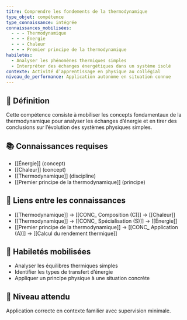 ```yaml
---
titre: Comprendre les fondements de la thermodynamique
type_objet: compétence
type_connaissance: intégrée
connaissances_mobilisées:
  - - - Thermodynamique
  - - - Énergie
  - - - Chaleur
  - - - Premier principe de la thermodynamique
habiletés:
  - Analyser les phénomènes thermiques simples
  - Interpréter des échanges énergétiques dans un système isolé
contexte: Activité d’apprentissage en physique au collégial
niveau_de_performance: Application autonome en situation connue
---
```


## 🧠 Définition
Cette compétence consiste à mobiliser les concepts fondamentaux de la thermodynamique pour analyser les échanges d’énergie et en tirer des conclusions sur l’évolution des systèmes physiques simples.

## 📚 Connaissances requises
- [[Énergie]] (concept)
- [[Chaleur]] (concept)
- [[Thermodynamique]] (discipline)
- [[Premier principe de la thermodynamique]] (principe)

## 🧩 Liens entre les connaissances
- [[Thermodynamique]] → [[CONC_ Composition (C)]] → [[Chaleur]]
- [[Thermodynamique]] → [[CONC_ Spécialisation (S)]] → [[Énergie]]
- [[Premier principe de la thermodynamique]] → [[CONC_ Application (A)]] → [[Calcul du rendement thermique]]

## 🎯 Habiletés mobilisées
- Analyser les équilibres thermiques simples
- Identifier les types de transfert d’énergie
- Appliquer un principe physique à une situation concrète

## 🧪 Niveau attendu
Application correcte en contexte familier avec supervision minimale.
